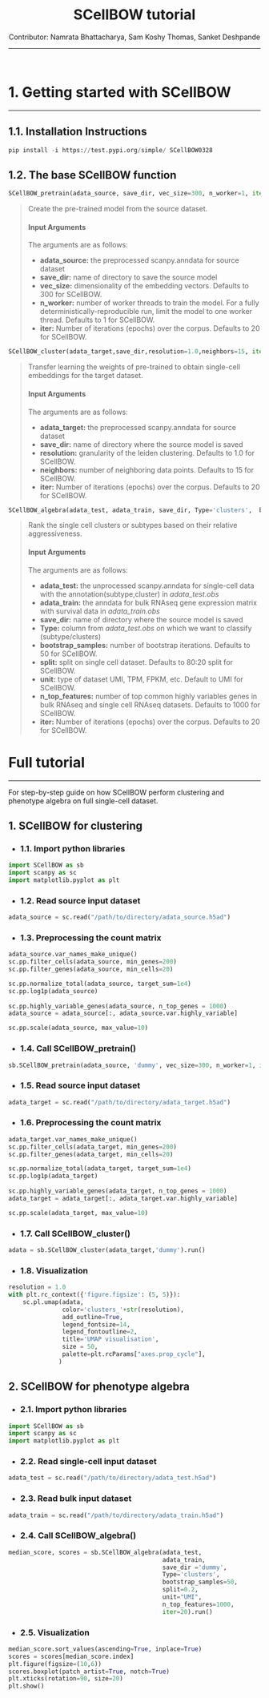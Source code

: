 <center><h1>SCellBOW tutorial </h1></center>
<center> Contributor: Namrata Bhattacharya, Sam Koshy Thomas, Sanket Deshpande</center>
<hr>
<br>
 

# 1. Getting started with SCellBOW
<hr>

## 1.1. Installation Instructions


```python
pip install -i https://test.pypi.org/simple/ SCellBOW0328
```

## 1.2. The base SCellBOW function


```python
SCellBOW_pretrain(adata_source, save_dir, vec_size=300, n_worker=1, iter=20)
```

> Create the pre-trained model from the source dataset.
> #### Input Arguments
> The arguments are as follows:
> - **adata_source:**  the preprocessed scanpy.anndata for source dataset
> - **save_dir:** name of directory to save the source model
> - **vec_size:** dimensionality of the embedding vectors. Defaults to 300 for SCellBOW. 
> - **n_worker:** number of worker threads to train the model. For a fully deterministically-reproducible run, limit the model to one worker thread. Defaults to 1 for SCellBOW. 
> - **iter:** Number of iterations (epochs) over the corpus. Defaults to 20 for SCellBOW.



```python
SCellBOW_cluster(adata_target,save_dir,resolution=1.0,neighbors=15, iter=20,).run()
```

> Transfer learning the weights of pre-trained to obtain single-cell embeddings for the target dataset. 
> #### Input Arguments
> The arguments are as follows:
> - **adata_target:**  the preprocessed scanpy.anndata for source dataset
> - **save_dir:** name of directory where the source model is saved
> - **resolution:** granularity of the leiden clustering. Defaults to 1.0 for SCellBOW. 
> - **neighbors:** number of neighboring data points. Defaults to 15 for SCellBOW. 
> - **iter:** Number of iterations (epochs) over the corpus. Defaults to 20 for SCellBOW.


```python
SCellBOW_algebra(adata_test, adata_train, save_dir, Type='clusters',  bootstrap_samples=50, split=0.2, unit="UMI", n_top_features=1000, iter=20).run()
```

> Rank the single cell clusters or subtypes based on their relative aggressiveness.
> #### Input Arguments
> The arguments are as follows:
> - **adata_test:**  the unprocessed scanpy.anndata for single-cell data with the annotation(subtype,cluster) in *adata_test.obs*
> - **adata_train:**  the anndata for bulk RNAseq gene expression matrix with survival data in *adata_train.obs*
> - **save_dir:** name of directory where the source model is saved
> - **Type:** column from *adata_test.obs* on which we want to classify (subtype/clusters)
> - **bootstrap_samples:** number of bootstrap iterations. Defaults to 50 for SCellBOW. 
> - **split:** split on single cell dataset. Defaults to 80:20 split for SCellBOW.
> - **unit:** type of dataset UMI, TPM, FPKM, etc. Default to UMI for SCellBOW. 
> - **n_top_features:** number of top common highly variables genes in bulk RNAseq and single cell RNAseq datasets. Defaults to 1000 for SCellBOW.
> - **iter:** Number of iterations (epochs) over the corpus. Defaults to 20 for SCellBOW.

# Full tutorial 
<hr>

For step-by-step guide on how SCellBOW perform clustering and phenotype algebra on full single-cell dataset.

## 1.  SCellBOW for clustering

* ### 1.1. Import python libraries


```python
import SCellBOW as sb
import scanpy as sc
import matplotlib.pyplot as plt
```

- ###  1.2. Read source input dataset


```python
adata_source = sc.read("/path/to/directory/adata_source.h5ad")
```

- ###  1.3. Preprocessing the count matrix


```python
adata_source.var_names_make_unique()
sc.pp.filter_cells(adata_source, min_genes=200)
sc.pp.filter_genes(adata_source, min_cells=20)

sc.pp.normalize_total(adata_source, target_sum=1e4)
sc.pp.log1p(adata_source)
    
sc.pp.highly_variable_genes(adata_source, n_top_genes = 1000)
adata_source = adata_source[:, adata_source.var.highly_variable]

sc.pp.scale(adata_source, max_value=10)
```

- ###  1.4. Call SCellBOW_pretrain()


```python
sb.SCellBOW_pretrain(adata_source, 'dummy', vec_size=300, n_worker=1, iter=20)
```

- ### 1.5. Read source input dataset


```python
adata_target = sc.read("/path/to/directory/adata_target.h5ad")
```

- ###  1.6. Preprocessing the count matrix


```python
adata_target.var_names_make_unique()
sc.pp.filter_cells(adata_target, min_genes=200)
sc.pp.filter_genes(adata_target, min_cells=20)

sc.pp.normalize_total(adata_target, target_sum=1e4)
sc.pp.log1p(adata_target)
    
sc.pp.highly_variable_genes(adata_target, n_top_genes = 1000)
adata_target = adata_target[:, adata_target.var.highly_variable]

sc.pp.scale(adata_target, max_value=10)
```

- ### 1.7. Call SCellBOW_cluster()


```python
adata = sb.SCellBOW_cluster(adata_target,'dummy').run()
```

- ### 1.8. Visualization


```python
resolution = 1.0
with plt.rc_context({'figure.figsize': (5, 5)}):
    sc.pl.umap(adata, 
               color='clusters_'+str(resolution), 
               add_outline=True, 
               legend_fontsize=14, 
               legend_fontoutline=2,
               title='UMAP visualisation', 
               size = 50,
               palette=plt.rcParams["axes.prop_cycle"],
              )
```

##  2. SCellBOW for phenotype algebra

- ### 2.1. Import python libraries


```python
import SCellBOW as sb
import scanpy as sc
import matplotlib.pyplot as plt
```

- ### 2.2. Read single-cell input dataset


```python
adata_test = sc.read("/path/to/directory/adata_test.h5ad")
```

- ### 2.3. Read bulk input dataset


```python
adata_train = sc.read("/path/to/directory/adata_train.h5ad")
```

- ### 2.4. Call SCellBOW_algebra() 


```python
median_score, scores = sb.SCellBOW_algebra(adata_test,
                                           adata_train,
                                           save_dir ='dummy', 
                                           Type='clusters',  
                                           bootstrap_samples=50, 
                                           split=0.2, 
                                           unit="UMI", 
                                           n_top_features=1000, 
                                           iter=20).run()
```

- ### 2.5. Visualization


```python
median_score.sort_values(ascending=True, inplace=True)
scores = scores[median_score.index]
plt.figure(figsize=(10,6))
scores.boxplot(patch_artist=True, notch=True)
plt.xticks(rotation=90, size=20)
plt.show()
```



